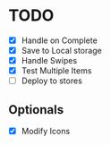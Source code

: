# TODO
* [x] Handle on Complete
* [x] Save to Local storage
* [x] Handle Swipes
* [x] Test Multiple Items
* [ ] Deploy to stores

## Optionals
* [x] Modify Icons
